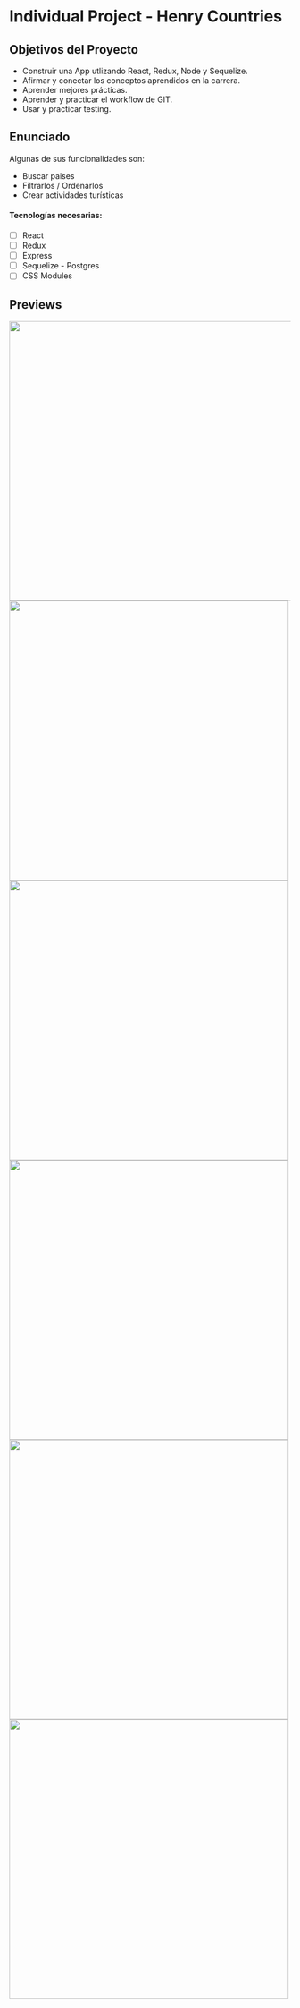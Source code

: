 # Individual Project - Henry Countries

## Objetivos del Proyecto

- Construir una App utlizando React, Redux, Node y Sequelize.
- Afirmar y conectar los conceptos aprendidos en la carrera.
- Aprender mejores prácticas.
- Aprender y practicar el workflow de GIT.
- Usar y practicar testing.

## Enunciado

Algunas de sus funcionalidades son:

  - Buscar paises
  - Filtrarlos / Ordenarlos
  - Crear actividades turísticas

#### Tecnologías necesarias:
- [ ] React
- [ ] Redux
- [ ] Express
- [ ] Sequelize - Postgres
- [ ] CSS Modules 

## Previews

<img height="500" width="800" src="https://res.cloudinary.com/carina-bosio/image/upload/v1664398965/Landing_2_g43ohb.png"/>
<img height="500" src="https://res.cloudinary.com/carina-bosio/image/upload/v1664400305/1_2_objgcs.png"  />
<img height="500" src="https://res.cloudinary.com/carina-bosio/image/upload/v1664400537/2_2_q56i0k.png"/>
<img height="500" src="https://res.cloudinary.com/carina-bosio/image/upload/v1664400738/3_2_htxkkr.png"/>
<img height="500" src="https://res.cloudinary.com/carina-bosio/image/upload/v1664400906/4_2_m9dw8t.png"/>
<img height="500" src="https://res.cloudinary.com/carina-bosio/image/upload/v1664401057/5_2_yfu88i.png"/>


